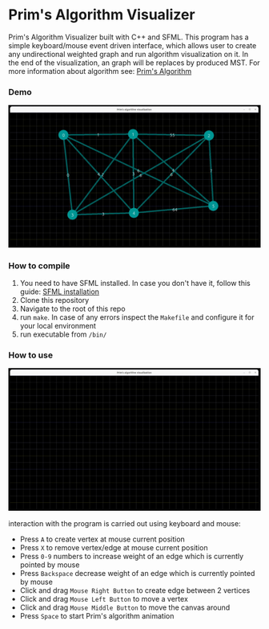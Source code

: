 # Prim's Algorithm Visualizer
Prim's Algorithm Visualizer built with C++ and SFML.
This program has a simple keyboard/mouse event driven interface, which allows user to
create any undirectional weighted graph and run algorithm visualization on it.
In the end of the visualization, an graph will be replaces by produced MST.
For more information about algorithm see: [Prim's Algorithm](https://en.wikipedia.org/wiki/Prim%27s_algorithm "Prim's Algorithm")


### Demo
![Demo](./assets/2.gif "Demo")

### How to compile
1. You need to have SFML installed. In case you don't have it, follow this guide: [SFML installation](https://www.sfml-dev.org/download/sfml/2.5.1/)
2. Clone this repository
3. Navigate to the root of this repo
4. run `make`. In case of any errors inspect the `Makefile` and configure it for your local environment
5. run executable from `/bin/`

### How to use
![Controls demo](./assets/1.gif "Controls demo")

interaction with the program is carried out using keyboard and mouse:
- Press `A` to create vertex at mouse current position
- Press `X` to remove vertex/edge at mouse current position
- Press `0-9` numbers to increase weight of an edge which is currently pointed by mouse
- Press `Backspace` decrease weight of an edge which is currently pointed by mouse
- Click and drag `Mouse Right Button` to create edge between 2 vertices
- Click and drag `Mouse Left Button` to move a vertex
- Click and drag `Mouse Middle Button` to move the canvas around
- Press `Space` to start Prim's algorithm animation
